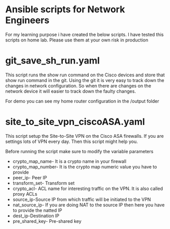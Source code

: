 # Ansible scripts for Network Engineers

For my learning purpose i have created the below scripts. I have tested this scripts on home lab. Please use them at your own risk in production


# git_save_sh_run.yaml

This script runs the show run command on the Cisco devices and store that show run command in the git. Using the git it is very easy to track down the changes in network configuration. So when there are changes on the network device it will easier to track down the faulty changes.

For demo you can see my home router configuration in the /output folder

# site_to_site_vpn_ciscoASA.yaml

This script setup the Site-to-Site VPN on the Cisco ASA firewalls. If you are settings lots of VPN every day. Then this script might help you. 

Before running the script make sure to modify the variable parameters

 - crypto_map_name- It is a crypto name in your firewall
 - crypto_map_number- It is the crypto map numeric value you have to provide
 -  peer_ip- Peer IP
 - transform_set- Transform set
 - crypto_acl- ACL name for interesting traffic on the VPN. It is also called proxy ACLs
 - source_ip-Source IP from which traffic will be initiated to the VPN
 - nat_source_ip- If you are doing NAT to the source IP then here you have to provide the natted IP
 - dest_ip-Destination IP 
 - pre_shared_key- Pre-shared key
